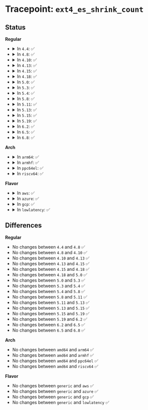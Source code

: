 # Tracepoint: <code>ext4_es_shrink_count</code>

## Status
<b>Regular</b>
<ul>
<li>
<details>
<summary>In <code>4.4</code>: ✅</summary>

Event:

```c
struct trace_event_raw_ext4__es_shrink_enter {
    struct trace_entry ent;
    dev_t dev;
    int nr_to_scan;
    int cache_cnt;
    char __data[0];
};
```
Function:

```c
void trace_event_raw_event_ext4__es_shrink_enter(void *__data, struct super_block *sb, int nr_to_scan, int cache_cnt);
```
</details>
</li>
<li>
<details>
<summary>In <code>4.8</code>: ✅</summary>

Event:

```c
struct trace_event_raw_ext4__es_shrink_enter {
    struct trace_entry ent;
    dev_t dev;
    int nr_to_scan;
    int cache_cnt;
    char __data[0];
};
```
Function:

```c
void trace_event_raw_event_ext4__es_shrink_enter(void *__data, struct super_block *sb, int nr_to_scan, int cache_cnt);
```
</details>
</li>
<li>
<details>
<summary>In <code>4.10</code>: ✅</summary>

Event:

```c
struct trace_event_raw_ext4__es_shrink_enter {
    struct trace_entry ent;
    dev_t dev;
    int nr_to_scan;
    int cache_cnt;
    char __data[0];
};
```
Function:

```c
void trace_event_raw_event_ext4__es_shrink_enter(void *__data, struct super_block *sb, int nr_to_scan, int cache_cnt);
```
</details>
</li>
<li>
<details>
<summary>In <code>4.13</code>: ✅</summary>

Event:

```c
struct trace_event_raw_ext4__es_shrink_enter {
    struct trace_entry ent;
    dev_t dev;
    int nr_to_scan;
    int cache_cnt;
    char __data[0];
};
```
Function:

```c
void trace_event_raw_event_ext4__es_shrink_enter(void *__data, struct super_block *sb, int nr_to_scan, int cache_cnt);
```
</details>
</li>
<li>
<details>
<summary>In <code>4.15</code>: ✅</summary>

Event:

```c
struct trace_event_raw_ext4__es_shrink_enter {
    struct trace_entry ent;
    dev_t dev;
    int nr_to_scan;
    int cache_cnt;
    char __data[0];
};
```
Function:

```c
void trace_event_raw_event_ext4__es_shrink_enter(void *__data, struct super_block *sb, int nr_to_scan, int cache_cnt);
```
</details>
</li>
<li>
<details>
<summary>In <code>4.18</code>: ✅</summary>

Event:

```c
struct trace_event_raw_ext4__es_shrink_enter {
    struct trace_entry ent;
    dev_t dev;
    int nr_to_scan;
    int cache_cnt;
    char __data[0];
};
```
Function:

```c
void trace_event_raw_event_ext4__es_shrink_enter(void *__data, struct super_block *sb, int nr_to_scan, int cache_cnt);
```
</details>
</li>
<li>
<details>
<summary>In <code>5.0</code>: ✅</summary>

Event:

```c
struct trace_event_raw_ext4__es_shrink_enter {
    struct trace_entry ent;
    dev_t dev;
    int nr_to_scan;
    int cache_cnt;
    char __data[0];
};
```
Function:

```c
void trace_event_raw_event_ext4__es_shrink_enter(void *__data, struct super_block *sb, int nr_to_scan, int cache_cnt);
```
</details>
</li>
<li>
<details>
<summary>In <code>5.3</code>: ✅</summary>

Event:

```c
struct trace_event_raw_ext4__es_shrink_enter {
    struct trace_entry ent;
    dev_t dev;
    int nr_to_scan;
    int cache_cnt;
    char __data[0];
};
```
Function:

```c
void trace_event_raw_event_ext4__es_shrink_enter(void *__data, struct super_block *sb, int nr_to_scan, int cache_cnt);
```
</details>
</li>
<li>
<details>
<summary>In <code>5.4</code>: ✅</summary>

Event:

```c
struct trace_event_raw_ext4__es_shrink_enter {
    struct trace_entry ent;
    dev_t dev;
    int nr_to_scan;
    int cache_cnt;
    char __data[0];
};
```
Function:

```c
void trace_event_raw_event_ext4__es_shrink_enter(void *__data, struct super_block *sb, int nr_to_scan, int cache_cnt);
```
</details>
</li>
<li>
<details>
<summary>In <code>5.8</code>: ✅</summary>

Event:

```c
struct trace_event_raw_ext4__es_shrink_enter {
    struct trace_entry ent;
    dev_t dev;
    int nr_to_scan;
    int cache_cnt;
    char __data[0];
};
```
Function:

```c
void trace_event_raw_event_ext4__es_shrink_enter(void *__data, struct super_block *sb, int nr_to_scan, int cache_cnt);
```
</details>
</li>
<li>
<details>
<summary>In <code>5.11</code>: ✅</summary>

Event:

```c
struct trace_event_raw_ext4__es_shrink_enter {
    struct trace_entry ent;
    dev_t dev;
    int nr_to_scan;
    int cache_cnt;
    char __data[0];
};
```
Function:

```c
void trace_event_raw_event_ext4__es_shrink_enter(void *__data, struct super_block *sb, int nr_to_scan, int cache_cnt);
```
</details>
</li>
<li>
<details>
<summary>In <code>5.13</code>: ✅</summary>

Event:

```c
struct trace_event_raw_ext4__es_shrink_enter {
    struct trace_entry ent;
    dev_t dev;
    int nr_to_scan;
    int cache_cnt;
    char __data[0];
};
```
Function:

```c
void trace_event_raw_event_ext4__es_shrink_enter(void *__data, struct super_block *sb, int nr_to_scan, int cache_cnt);
```
</details>
</li>
<li>
<details>
<summary>In <code>5.15</code>: ✅</summary>

Event:

```c
struct trace_event_raw_ext4__es_shrink_enter {
    struct trace_entry ent;
    dev_t dev;
    int nr_to_scan;
    int cache_cnt;
    char __data[0];
};
```
Function:

```c
void trace_event_raw_event_ext4__es_shrink_enter(void *__data, struct super_block *sb, int nr_to_scan, int cache_cnt);
```
</details>
</li>
<li>
<details>
<summary>In <code>5.19</code>: ✅</summary>

Event:

```c
struct trace_event_raw_ext4__es_shrink_enter {
    struct trace_entry ent;
    dev_t dev;
    int nr_to_scan;
    int cache_cnt;
    char __data[0];
};
```
Function:

```c
void trace_event_raw_event_ext4__es_shrink_enter(void *__data, struct super_block *sb, int nr_to_scan, int cache_cnt);
```
</details>
</li>
<li>
<details>
<summary>In <code>6.2</code>: ✅</summary>

Event:

```c
struct trace_event_raw_ext4__es_shrink_enter {
    struct trace_entry ent;
    dev_t dev;
    int nr_to_scan;
    int cache_cnt;
    char __data[0];
};
```
Function:

```c
void trace_event_raw_event_ext4__es_shrink_enter(void *__data, struct super_block *sb, int nr_to_scan, int cache_cnt);
```
</details>
</li>
<li>
<details>
<summary>In <code>6.5</code>: ✅</summary>

Event:

```c
struct trace_event_raw_ext4__es_shrink_enter {
    struct trace_entry ent;
    dev_t dev;
    int nr_to_scan;
    int cache_cnt;
    char __data[0];
};
```
Function:

```c
void trace_event_raw_event_ext4__es_shrink_enter(void *__data, struct super_block *sb, int nr_to_scan, int cache_cnt);
```
</details>
</li>
<li>
<details>
<summary>In <code>6.8</code>: ✅</summary>

Event:

```c
struct trace_event_raw_ext4__es_shrink_enter {
    struct trace_entry ent;
    dev_t dev;
    int nr_to_scan;
    int cache_cnt;
    char __data[0];
};
```
Function:

```c
void trace_event_raw_event_ext4__es_shrink_enter(void *__data, struct super_block *sb, int nr_to_scan, int cache_cnt);
```
</details>
</li>
</ul>
<b>Arch</b>
<ul>
<li>
<details>
<summary>In <code>arm64</code>: ✅</summary>

Event:

```c
struct trace_event_raw_ext4__es_shrink_enter {
    struct trace_entry ent;
    dev_t dev;
    int nr_to_scan;
    int cache_cnt;
    char __data[0];
};
```
Function:

```c
void trace_event_raw_event_ext4__es_shrink_enter(void *__data, struct super_block *sb, int nr_to_scan, int cache_cnt);
```
</details>
</li>
<li>
<details>
<summary>In <code>armhf</code>: ✅</summary>

Event:

```c
struct trace_event_raw_ext4__es_shrink_enter {
    struct trace_entry ent;
    dev_t dev;
    int nr_to_scan;
    int cache_cnt;
    char __data[0];
};
```
Function:

```c
void trace_event_raw_event_ext4__es_shrink_enter(void *__data, struct super_block *sb, int nr_to_scan, int cache_cnt);
```
</details>
</li>
<li>
<details>
<summary>In <code>ppc64el</code>: ✅</summary>

Event:

```c
struct trace_event_raw_ext4__es_shrink_enter {
    struct trace_entry ent;
    dev_t dev;
    int nr_to_scan;
    int cache_cnt;
    char __data[0];
};
```
Function:

```c
void trace_event_raw_event_ext4__es_shrink_enter(void *__data, struct super_block *sb, int nr_to_scan, int cache_cnt);
```
</details>
</li>
<li>
<details>
<summary>In <code>riscv64</code>: ✅</summary>

Event:

```c
struct trace_event_raw_ext4__es_shrink_enter {
    struct trace_entry ent;
    dev_t dev;
    int nr_to_scan;
    int cache_cnt;
    char __data[0];
};
```
Function:

```c
void trace_event_raw_event_ext4__es_shrink_enter(void *__data, struct super_block *sb, int nr_to_scan, int cache_cnt);
```
</details>
</li>
</ul>
<b>Flavor</b>
<ul>
<li>
<details>
<summary>In <code>aws</code>: ✅</summary>

Event:

```c
struct trace_event_raw_ext4__es_shrink_enter {
    struct trace_entry ent;
    dev_t dev;
    int nr_to_scan;
    int cache_cnt;
    char __data[0];
};
```
Function:

```c
void trace_event_raw_event_ext4__es_shrink_enter(void *__data, struct super_block *sb, int nr_to_scan, int cache_cnt);
```
</details>
</li>
<li>
<details>
<summary>In <code>azure</code>: ✅</summary>

Event:

```c
struct trace_event_raw_ext4__es_shrink_enter {
    struct trace_entry ent;
    dev_t dev;
    int nr_to_scan;
    int cache_cnt;
    char __data[0];
};
```
Function:

```c
void trace_event_raw_event_ext4__es_shrink_enter(void *__data, struct super_block *sb, int nr_to_scan, int cache_cnt);
```
</details>
</li>
<li>
<details>
<summary>In <code>gcp</code>: ✅</summary>

Event:

```c
struct trace_event_raw_ext4__es_shrink_enter {
    struct trace_entry ent;
    dev_t dev;
    int nr_to_scan;
    int cache_cnt;
    char __data[0];
};
```
Function:

```c
void trace_event_raw_event_ext4__es_shrink_enter(void *__data, struct super_block *sb, int nr_to_scan, int cache_cnt);
```
</details>
</li>
<li>
<details>
<summary>In <code>lowlatency</code>: ✅</summary>

Event:

```c
struct trace_event_raw_ext4__es_shrink_enter {
    struct trace_entry ent;
    dev_t dev;
    int nr_to_scan;
    int cache_cnt;
    char __data[0];
};
```
Function:

```c
void trace_event_raw_event_ext4__es_shrink_enter(void *__data, struct super_block *sb, int nr_to_scan, int cache_cnt);
```
</details>
</li>
</ul>

## Differences
<b>Regular</b>
<ul>
<li>
No changes between <code>4.4</code> and <code>4.8</code> ✅
</li>
<li>
No changes between <code>4.8</code> and <code>4.10</code> ✅
</li>
<li>
No changes between <code>4.10</code> and <code>4.13</code> ✅
</li>
<li>
No changes between <code>4.13</code> and <code>4.15</code> ✅
</li>
<li>
No changes between <code>4.15</code> and <code>4.18</code> ✅
</li>
<li>
No changes between <code>4.18</code> and <code>5.0</code> ✅
</li>
<li>
No changes between <code>5.0</code> and <code>5.3</code> ✅
</li>
<li>
No changes between <code>5.3</code> and <code>5.4</code> ✅
</li>
<li>
No changes between <code>5.4</code> and <code>5.8</code> ✅
</li>
<li>
No changes between <code>5.8</code> and <code>5.11</code> ✅
</li>
<li>
No changes between <code>5.11</code> and <code>5.13</code> ✅
</li>
<li>
No changes between <code>5.13</code> and <code>5.15</code> ✅
</li>
<li>
No changes between <code>5.15</code> and <code>5.19</code> ✅
</li>
<li>
No changes between <code>5.19</code> and <code>6.2</code> ✅
</li>
<li>
No changes between <code>6.2</code> and <code>6.5</code> ✅
</li>
<li>
No changes between <code>6.5</code> and <code>6.8</code> ✅
</li>
</ul>
<b>Arch</b>
<ul>
<li>
No changes between <code>amd64</code> and <code>arm64</code> ✅
</li>
<li>
No changes between <code>amd64</code> and <code>armhf</code> ✅
</li>
<li>
No changes between <code>amd64</code> and <code>ppc64el</code> ✅
</li>
<li>
No changes between <code>amd64</code> and <code>riscv64</code> ✅
</li>
</ul>
<b>Flavor</b>
<ul>
<li>
No changes between <code>generic</code> and <code>aws</code> ✅
</li>
<li>
No changes between <code>generic</code> and <code>azure</code> ✅
</li>
<li>
No changes between <code>generic</code> and <code>gcp</code> ✅
</li>
<li>
No changes between <code>generic</code> and <code>lowlatency</code> ✅
</li>
</ul>
